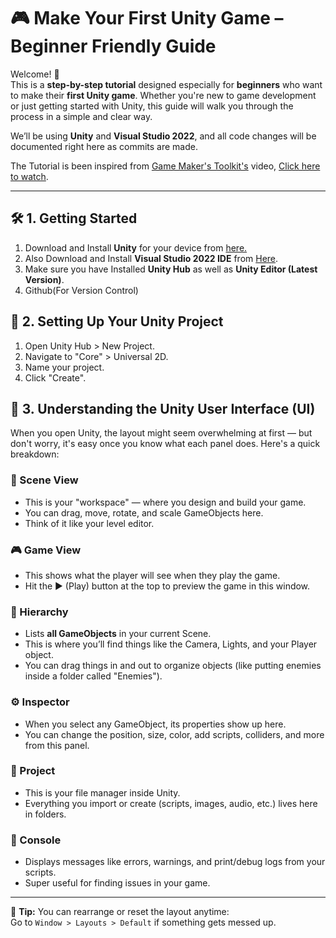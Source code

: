 # 🎮 Make Your First Unity Game – Beginner Friendly Guide

Welcome! 👋  
This is a **step-by-step tutorial** designed especially for **beginners** who want to make their **first Unity game**. Whether you're new to game development or just getting started with Unity, this guide will walk you through the process in a simple and clear way.

We’ll be using **Unity** and **Visual Studio 2022**, and all code changes will be documented right here as commits are made.  

The Tutorial is been inspired from <a href="http://www.youtube.com/@GMTK">Game Maker's Toolkit's</a> video, <a href="https://www.youtube.com/watch?v=XtQMytORBmM">Click here to watch</a>.

---

## 🛠️ 1. Getting Started

1. Download and Install **Unity** for your device from <a href="https://unity.com/download">here.</a>
2. Also Download and Install **Visual Studio 2022 IDE** from <a href="https://visualstudio.microsoft.com/vs/">Here<a>.
3. Make sure you have Installed **Unity Hub** as well as **Unity Editor (Latest Version)**.
4. Github(For Version Control)

## 📁 2. Setting Up Your Unity Project

1. Open Unity Hub > New Project.
2. Navigate to "Core" > Universal 2D.
3. Name your project.
4. Click "Create".

## 🧭 3. Understanding the Unity User Interface (UI)

When you open Unity, the layout might seem overwhelming at first — but don't worry, it's easy once you know what each panel does. Here's a quick breakdown:

### 🔳 Scene View
- This is your "workspace" — where you design and build your game.
- You can drag, move, rotate, and scale GameObjects here.
- Think of it like your level editor.

### 🎮 Game View
- This shows what the player will see when they play the game.
- Hit the ▶️ (Play) button at the top to preview the game in this window.

### 🧱 Hierarchy
- Lists **all GameObjects** in your current Scene.
- This is where you’ll find things like the Camera, Lights, and your Player object.
- You can drag things in and out to organize objects (like putting enemies inside a folder called "Enemies").

### ⚙️ Inspector
- When you select any GameObject, its properties show up here.
- You can change the position, size, color, add scripts, colliders, and more from this panel.

### 📁 Project
- This is your file manager inside Unity.
- Everything you import or create (scripts, images, audio, etc.) lives here in folders.

### 💬 Console
- Displays messages like errors, warnings, and print/debug logs from your scripts.
- Super useful for finding issues in your game.

---

🔄 **Tip:** You can rearrange or reset the layout anytime:  
Go to `Window > Layouts > Default` if something gets messed up.

